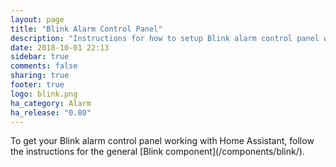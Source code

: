 ```yaml
---
layout: page
title: "Blink Alarm Control Panel"
description: "Instructions for how to setup Blink alarm control panel within Home Assistant."
date: 2018-10-01 22:13
sidebar: true
comments: false
sharing: true
footer: true
logo: blink.png
ha_category: Alarm
ha_release: "0.80"
---
```


<p class='note'>
To get your Blink alarm control panel working with Home Assistant, follow the instructions for the general [Blink component](/components/blink/).
</p>
